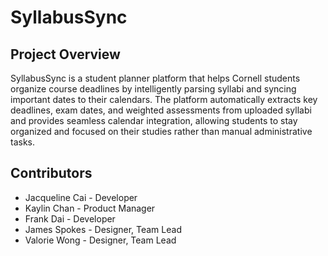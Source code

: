 # SyllabusSync

## Project Overview

SyllabusSync is a student planner platform that helps Cornell students organize course deadlines by intelligently parsing syllabi and syncing important dates to their calendars.
The platform automatically extracts key deadlines, exam dates, and weighted assessments from uploaded syllabi and provides seamless calendar integration, allowing students to stay organized and focused on their studies rather than manual administrative tasks.

## Contributors

 - Jacqueline Cai - Developer
 - Kaylin Chan - Product Manager
 - Frank Dai - Developer
 - James Spokes - Designer, Team Lead
 - Valorie Wong - Designer, Team Lead
